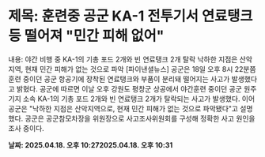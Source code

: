 # **제목: 훈련중 공군  KA-1 전투기서 연료탱크 등 떨어져 "민간 피해 없어"**

  내용: 야간 비행 중 KA-1의 기총 포드 2개와 빈 연료탱크 2개 탈락 낙하한 지점은 산악지역, 현재 민간 피해가 없는 것으로 파악  [파이낸셜뉴스]  공군은 18일 오후 8시 22분쯤 훈련 중이던 공군 항공기에 장착된 연료탱크와 부품이 분리돼 떨어지는 사고가 발생했다고 밝혔다.    공군에 따르면 이날 오후 강원도 평창군 상공에서 야간훈련 중이던 공군 원주기지 소속 KA-1의 기총 포드 2개와 빈 연료탱크 2개가 탈락되는 사고가 발생했다.    이어 공군은 "낙하한 지점은 산악지역으로, 현재 민간 피해가 없는 것으로 파악됐다"고 설명했다.    공군은 공군참모차장을 위원장으로 사고조사위원회를 구성해 정확한 사고 원인을 조사 중이다.

  **날짜: 2025.04.18. 오후 10:272025.04.18. 오후 10:31**